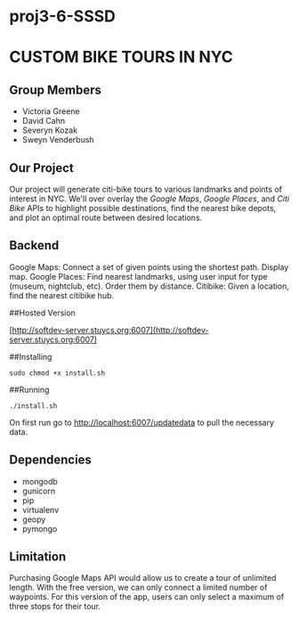 proj3-6-SSSD
=================

# CUSTOM BIKE TOURS IN NYC

## Group Members
  * Victoria Greene
  * David Cahn
  * Severyn Kozak
  * Sweyn Venderbush

## Our Project
Our project will generate citi-bike tours to various landmarks and
points of interest in NYC. We'll over overlay the *Google Maps*, *Google
Places*, and *Citi Bike* APIs to highlight possible destinations, find the
nearest bike depots, and plot an optimal route between desired locations.

## Backend
Google Maps: Connect a set of given points using the shortest path. Display map.
Google Places: Find nearest landmarks, using user input for type (museum,
nightclub, etc). Order them by distance. Citibike: Given a location, find the
nearest citibike hub.

##Hosted Version

[http://softdev-server.stuycs.org:6007](http://softdev-server.stuycs.org:6007)

##Installing

	sudo chmod +x install.sh

##Running

	./install.sh

On first run go to
[http://localhost:6007/updatedata](http://localhost:6007/updatedata) to pull the
necessary data.

## Dependencies

  * mongodb
  * gunicorn
  * pip
  * virtualenv
  * geopy
  * pymongo

## Limitation

Purchasing Google Maps API would allow us to create a tour of unlimited length.
With the free version, we can only connect a limited number of waypoints. For
this version of the app, users can only select a maximum of three stops for
their tour.
